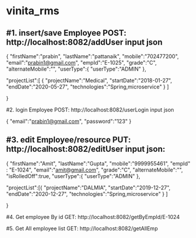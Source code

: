# vinita_rms
#1. insert/save Employee
POST: http://localhost:8082/addUser
input json
----------
{
"firstName":"prabin",
"lastName":"pattanaik",
"mobile":"702477200",
"email":"prabin1@gmail.com",
"empId":"E-1025",
"grade":"C",
"alternateMobile":"",
"userType":{
           "userType":"ADMIN"
         },

"projectList":[
			{
           "projectName":"Medical",
		    "startDate":"2018-01-27",
			 "endDate":"2020-05-27",
			  "technologies":"Spring,microservice"
        	 }
         ]

}

#2. login Employee
POST: http://localhost:8082/userLogin
input json

{
"email":"prabin1@gmail.com",
"password":"123"
}


#3. edit Employee/resource
PUT: http://localhost:8082/editUser
input json:
----------
{
"firstName":"Amit",
"lastName":"Gupta",
"mobile":"9999955461",
"empId" : "E-1024",
"email":"amit@gmail.com",
"grade":"C",
"alternateMobile":"",
"isRolledOff":true,
"userType":{
           "userType":"ADMIN"
         },

"projectList":[{
           "projectName":"DALMIA",
		    "startDate":"2019-12-27",
			 "endDate":"2020-12-27",
			  "technologies":"Spring,microservice"
         }
         ]

}

#4. Get employee By id
GET: http://localhost:8082/getByEmpId/E-1024

#5. Get All employee list
GET: http://localhost:8082/getAllEmp

